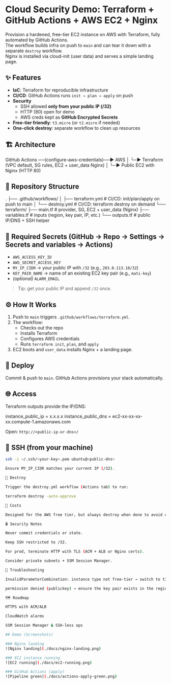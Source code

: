 # Cloud Security Demo: Terraform + GitHub Actions + AWS EC2 + Nginx

Provision a hardened, free-tier EC2 instance on AWS with Terraform, fully automated by GitHub Actions.  
The workflow builds infra on push to `main` and can tear it down with a separate `destroy` workflow.  
Nginx is installed via cloud-init (user data) and serves a simple landing page.

## ✨ Features
- **IaC**: Terraform for reproducible infrastructure
- **CI/CD**: GitHub Actions runs `init → plan → apply` on push
- **Security**
  - SSH allowed **only from your public IP (/32)**
  - HTTP (80) open for demo
  - AWS creds kept as **GitHub Encrypted Secrets**
- **Free-tier friendly**: `t3.micro` (or `t2.micro` if needed)
- **One-click destroy**: separate workflow to clean up resources

## 🏗️ Architecture
GitHub Actions ──(configure-aws-credentials)──► AWS
│
└─► Terraform (VPC default, SG rules, EC2 + user_data Nginx)
│
└─► Public EC2 with Nginx (HTTP 80)

## 📁 Repository Structure
.
├── .github/workflows/
│ ├── terraform.yml # CI/CD: init/plan/apply on push to main
│ └── destroy.yml # CI/CD: terraform destroy on demand
└── terraform/
├── main.tf # provider, SG, EC2 + user_data (Nginx)
├── variables.tf # inputs (region, key pair, IP, etc.)
└── outputs.tf # public IP/DNS + SSH helper

## 🔐 Required Secrets (GitHub → Repo → Settings → Secrets and variables → Actions)
- `AWS_ACCESS_KEY_ID`
- `AWS_SECRET_ACCESS_KEY`
- `MY_IP_CIDR` → your public IP with `/32` (e.g., `203.0.113.10/32`)
- `KEY_PAIR_NAME` → name of an existing EC2 key pair (e.g., `mati-key`)
- *(optional)* `ALARM_EMAIL`

> Tip: get your public IP and append `/32` once.

## ⚙️ How It Works
1. Push to `main` triggers `.github/workflows/terraform.yml`.
2. The workflow:
   - Checks out the repo
   - Installs Terraform
   - Configures AWS credentials
   - Runs `terraform init`, `plan`, and `apply`
3. EC2 boots and `user_data` installs Nginx + a landing page.

## 🚀 Deploy
Commit & push to `main`. GitHub Actions provisions your stack automatically.

## 🌐 Access
Terraform outputs provide the IP/DNS:

instance_public_ip = x.x.x.x
instance_public_dns = ec2-xx-xx-xx-xx.compute-1.amazonaws.com

Open: `http://<public-ip-or-dns>/`

## 🔑 SSH (from your machine)
```bash
ssh -i ~/.ssh/<your-key>.pem ubuntu@<public-dns>

Ensure MY_IP_CIDR matches your current IP (/32).

🧹 Destroy

Trigger the destroy.yml workflow (Actions tab) to run:

terraform destroy -auto-approve

💸 Costs

Designed for the AWS free tier, but always destroy when done to avoid charges.

🔒 Security Notes

Never commit credentials or state.

Keep SSH restricted to /32.

For prod, terminate HTTP with TLS (ACM + ALB or Nginx certs).

Consider private subnets + SSM Session Manager.

🧰 Troubleshooting

InvalidParameterCombination: instance type not free-tier → switch to t3.micro/t2.micro.

permission denied (publickey) → ensure the key pair exists in the region and you use the matching .pem.

🗺️ Roadmap

HTTPS with ACM/ALB

CloudWatch alarms

SSM Session Manager & SSH-less ops

## Demo (Screenshots)

### Nginx landing
![Nginx landing](./docs/nginx-landing.png)

### EC2 instance running
![EC2 running](./docs/ec2-running.png)

### GitHub Actions (apply)
![Pipeline green](./docs/actions-apply-green.png)
